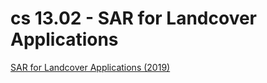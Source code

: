 
# cs 13.02 - SAR for Landcover Applications

[SAR for Landcover Applications (2019)](https://appliedsciences.nasa.gov/join-mission/training/english/arset-sar-landcover-applications)
